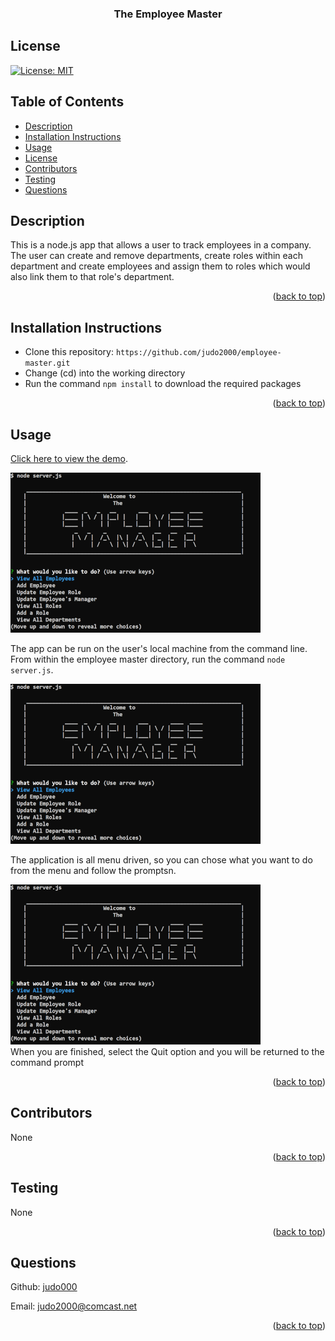 <div id="top"></div>
    <h3 align="center">The Employee Master</h3>

  ## License
  
  [![License: MIT](https://img.shields.io/badge/License-MIT-yellow.svg)](https://opensource.org/licenses/MIT)

  ## Table of Contents
  * [Description](#description)
  * [Installation Instructions](#installation-instructions)
  * [Usage](#usage)
  * [License](#license)
  * [Contributors](#contributors)
  * [Testing](#testing)
  * [Questions](#questions)
  
  
  ## Description
  This is a node.js app that allows a user to track employees in a company.  The user can create and remove departments, create roles within each department and create employees and assign them to roles which would also link them to that role's department.

  <p align="right">(<a href="#top">back to top</a>)</p>

  ## Installation Instructions
  
  <ul><li>Clone this repository: <code>https://github.com/judo2000/employee-master.git</code></li><li>Change (cd) into the working directory</li><li>Run the command <code>npm install</code> to download the required packages</li></ul>
  
  <p align="right">(<a href="#top">back to top</a>)</p>
  
  ## Usage
  [Click here to view the demo](https://drive.google.com/file/d/13rsJeb7e7LW72nJZtWJYgX_JgY-sKOxR/view?usp=sharing).  

  [![Poject Name Screen Shot][project-screenshot1]](https://judo2000.github.io/img/project_screenshot1.png)  
  
  The app can be run on the user's local machine from the command line.  From within the employee master directory, run the command <code>node server.js</code>.  
  
  [![Poject Name Screen Shot][project-screenshot1]](https://judo2000.github.io/img/project_screenshot2.png)    
  
  The application is all menu driven, so you can chose what you want to do from the menu and follow the promptsn.  
  
  [![Poject Name Screen Shot][project-screenshot1]](https://judo2000.github.io/img/project_screenshot3.png)
  <br />
  When you are finished, select the Quit option and you will be returned to the command prompt</li></ul>
  
  <p align="right">(<a href="#top">back to top</a>)</p>
  
  
    
  ## Contributors
  None

  <p align="right">(<a href="#top">back to top</a>)</p>

  ## Testing
  None

  <p align="right">(<a href="#top">back to top</a>)</p>

  ## Questions

  Github: [judo000](https://github.com/judo000)<br/>
  
  Email: [judo2000@comcast.net](judo2000@comcast.net)

  <p align="right">(<a href="#top">back to top</a>)</p>

[project-name]: The-Employee-Master
[project-screenshot1]: /img/project_screenshot1.png
[project-screenshot2]: /img/project_screenshot2.png
[project-screenshot3]: /img/project_screenshot3.png
